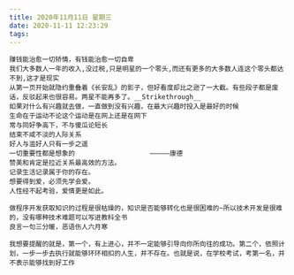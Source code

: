 ```yaml
---
title: 2020年11月11日 星期三
date: 2020-11-11 12:23:29
tags:
---	
```

	赚钱能治愈一切矫情，有钱能治愈一切自卑
	我们大多数人一年的收入,没过税,只是明星的一个零头,而还有更多的大多数人连这个零头都达不到,这才是现实
	从第一页开始就隐约重叠着《长安乱》的影子，但好看度却比之逊了一大截。有些段子都是废话，反驳起来也很容易。两星不能再多了。__Strikethrough__
	如果对什么有兴趣就去做，一直做到没有兴趣，在最大兴趣时投入是最好的时候
	生命在于运动不论这个运动是在网上还是在网下
	常与同好争高下，不与傻瓜论短长
	结束不咸不淡的人际关系
	好人与滥好人只有一步之遥
	一切重要性都是想象的              	 —————康德
	赞美和肯定是拉近关系最高效的方法。
	记录生活记录属于你的存在。
	想要得到爱，必须先学会爱。
	人性经不起考验，爱情更是如此。

	做程序开发获取知识的过程是很枯燥的，知识是否能够转化也是很困难的~所以技术开发是很难的，没有哪种技术难题可以写进教科全书
	良言一句三分暖，恶语伤人六月寒

	我想要提醒的就是，第一个，有上进心，并不一定能够引导向你所向往的成功。第二个，依照计划，一步一步去执行就能够环环相扣的人生，并不存在。也就是说，在学校考试，考第一名，并不表示能够找到好工作


 
